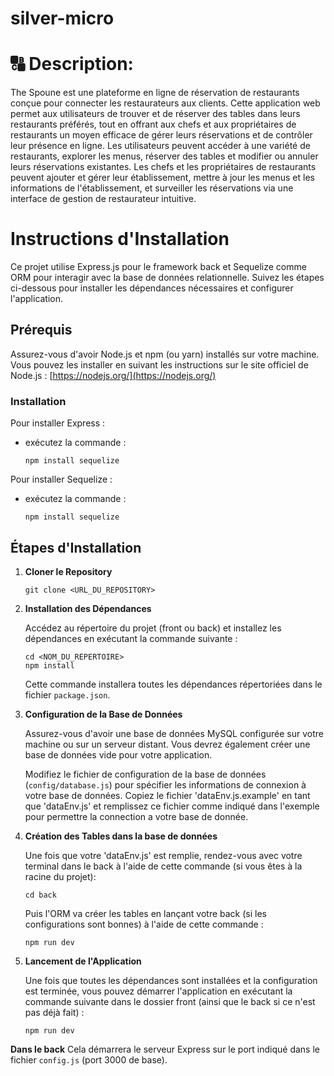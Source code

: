 # **silver-micro**

# 🔠 Description:

The Spoune est une plateforme en ligne de réservation de restaurants conçue pour connecter les restaurateurs aux clients. Cette application web permet aux utilisateurs de trouver et de réserver des tables dans leurs restaurants préférés, tout en offrant aux chefs et aux propriétaires de restaurants un moyen efficace de gérer leurs réservations et de contrôler leur présence en ligne.
Les utilisateurs peuvent accéder à une variété de restaurants, explorer les menus, réserver des tables et modifier ou annuler leurs réservations existantes. Les chefs et les propriétaires de restaurants peuvent ajouter et gérer leur établissement, mettre à jour les menus et les informations de l'établissement, et surveiller les réservations via une interface de gestion de restaurateur intuitive.

# Instructions d'Installation

Ce projet utilise Express.js pour le framework back et Sequelize comme ORM pour interagir avec la base de données relationnelle. Suivez les étapes ci-dessous pour installer les dépendances nécessaires et configurer l'application.

## Prérequis

Assurez-vous d'avoir Node.js et npm (ou yarn) installés sur votre machine. Vous pouvez les installer en suivant les instructions sur le site officiel de Node.js : [https://nodejs.org/](https://nodejs.org/)

### Installation

Pour installer Express :

- exécutez la commande :
  ```
  npm install sequelize
  ```

Pour installer Sequelize :

- exécutez la commande :
  ```
  npm install sequelize
  ```

## Étapes d'Installation

1. **Cloner le Repository**

   ```
   git clone <URL_DU_REPOSITORY>
   ```

2. **Installation des Dépendances**

   Accédez au répertoire du projet (front ou back) et installez les dépendances en exécutant la commande suivante :

   ```
   cd <NOM_DU_REPERTOIRE>
   npm install
   ```

   Cette commande installera toutes les dépendances répertoriées dans le fichier `package.json`.

3. **Configuration de la Base de Données**

   Assurez-vous d'avoir une base de données MySQL configurée sur votre machine ou sur un serveur distant. Vous devrez également créer une base de données vide pour votre application.

   Modifiez le fichier de configuration de la base de données (`config/database.js`) pour spécifier les informations de connexion à votre base de données.
   Copiez le fichier 'dataEnv.js.example' en tant que 'dataEnv.js' et remplissez ce fichier comme indiqué dans l'exemple pour permettre la connection a votre base de donnée.

4. **Création des Tables dans la base de données**

   Une fois que votre 'dataEnv.js' est remplie, rendez-vous avec votre terminal dans le back à l'aide de cette commande (si vous êtes à la racine du projet):

   ```
   cd back
   ```

   Puis l'ORM va créer les tables en lançant votre back (si les configurations sont bonnes) à l'aide de cette commande :

   ```
   npm run dev
   ```

5. **Lancement de l'Application**

   Une fois que toutes les dépendances sont installées et la configuration est terminée, vous pouvez démarrer l'application en exécutant la commande suivante dans le dossier front (ainsi que le back si ce n'est pas déjà fait) :

   ```
   npm run dev
   ```

**Dans le back**
Cela démarrera le serveur Express sur le port indiqué dans le fichier `config.js` (port 3000 de base).

